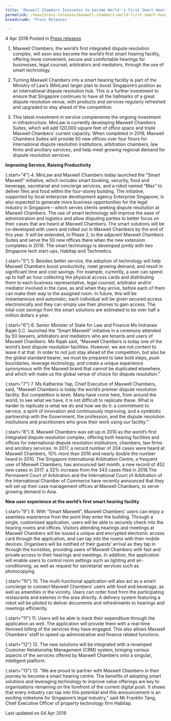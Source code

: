 ```yaml
---
title: 'Maxwell Chambers Innovates to become World''s First Smart Hearing Facility'
permalink: /news/press-releases/maxwell-chambers-world-first-smart-hearing-facility/
breadcrumb: 'Press Releases'

---
```



4 Apr 2018 Posted in [Press releases](/news/press-releases)

1. Maxwell Chambers, the world’s first integrated dispute resolution complex, will soon also become the world’s first smart hearing facility, offering more convenient, secure and comfortable hearings for businesses, legal counsel, arbitrators and mediators, through the use of smart technology.

2. Turning Maxwell Chambers into a smart hearing facility is part of the Ministry of Law’s (MinLaw) larger plan to boost Singapore’s position as an international dispute resolution hub. This is a further investment to ensure that Singapore continues to have all the hallmarks of a great dispute resolution venue, with products and services regularly refreshed and upgraded to stay ahead of the competition.

3. This latest investment in service complements the ongoing investment in infrastructure. MinLaw is currently developing Maxwell Chambers Suites, which will add 120,000 square feet of office space and triple Maxwell Chambers’ current capacity. When completed in 2019, Maxwell Chambers Suites will provide 50 new offices over four floors for international dispute resolution institutions, arbitration chambers, law firms and ancillary services, and help meet growing regional demand for dispute resolution services.

**Improving Service, Raising Productivity**

{:start="4"}
4. MinLaw and Maxwell Chambers today launched the “Smart Maxwell” initiative, which includes smart booking, security, food and beverage, secretariat and concierge services, and a robot named “Max” to deliver files and food within the four-storey building. The initiative, supported by local enterprise development agency Enterprise Singapore, is also expected to generate more business opportunities for the legal industry in Singapore – which serves clients seeking dispute resolution at Maxwell Chambers. The use of smart technology will improve the ease of administration and logistics and allow disputing parties to better focus on their cases that are heard at Maxwell Chambers. The smart solutions will be co-developed with users and rolled out in Maxwell Chambers by the end of this year. It will be extended, in Phase 2, to the adjacent Maxwell Chambers Suites and serve the 50 new offices there when the new extension completes in 2019. The smart technology is developed jointly with two Singapore tech start-ups, Habitap and Techmetics.

{:start="5"}
5. Besides better service, the adoption of technology will help Maxwell Chambers boost productivity, meet growing demand, and result in significant time and cost savings. For example, currently, a user can spend up to half an hour collecting the physical access cards and distributing them to each business representative, legal counsel, arbitrator and/or mediator involved in the case, as and when they arrive, before each of them can make their way to the assigned room. In future, this will be instantaneous and automatic; each individual will be given secured access electronically and they can simply use their phones to gain access. The total cost savings from the smart solutions are estimated to be over half a million dollars a year.

{:start="6"}
6. Senior Minister of State for Law and Finance Ms Indranee Rajah S.C. launched the “Smart Maxwell” initiative in a ceremony attended by 50 lawyers, arbitrators and mediators who are tenants and users of Maxwell Chambers. Ms Rajah said, “Maxwell Chambers is today one of the world’s best dispute resolution facilities. However, we are not content to leave it at that. In order to not just stay ahead of the competition, but also be the global standard bearer, we must be prepared to take bold steps, push boundaries, leverage technology, and create a unique experience synonymous with the Maxwell brand that cannot be duplicated elsewhere, and which will make us the global venue of choice for dispute resolution.”

{:start="7"}
7. Ms Katherine Yap, Chief Executive of Maxwell Chambers, said, “Maxwell Chambers is today the world’s premier dispute resolution facility. But competition is keen. Many have come here, from around the world, to see what we have; it is not difficult to replicate these. What is harder to replicate is what we do and how we do it: a commitment to service, a spirit of innovation and continuously improving, and a symbiotic partnership with the Government, the profession, and the dispute resolution institutions and practitioners who grow their work using our facility.”

{:start="8"}
8. Maxwell Chambers was set up in 2010 as the world’s first integrated dispute resolution complex, offering both hearing facilities and offices for international dispute resolution institutions, chambers, law firms and ancillary services. In 2017, a record number of 204 cases were heard at Maxwell Chambers, 10% more than 2016 and nearly double the number heard in 2010. The Singapore International Arbitration Centre, a frequent user of Maxwell Chambers, has announced last month, a new record of 452 new cases in 2017, a 32% increase from the 343 cases filed in 2016.The Permanent Court of Arbitration and the International Court of Arbitration of the International Chamber of Commerce have recently announced that they will set up their case management offices at Maxwell Chambers, to serve growing demand in Asia.

**New user experience at the world’s first smart hearing facility**

{:start="9"}
9. With “Smart Maxwell”, Maxwell Chambers’ users can enjoy a seamless experience from the point they enter the building. Through a single, customised application, users will be able to securely check into the hearing rooms and offices. Visitors attending hearings and meetings at Maxwell Chambers will be issued a unique and encrypted electronic access card through the application, and can tap into the rooms with their mobile devices. Organisers will be notified of their guests’ arrival as they tap in through the turnstiles, providing users of Maxwell Chambers with fast and private access to their hearings and meetings. In addition, the application will enable users to control room settings such as lighting and air-conditioning, as well as request for secretariat services such as photocopying.

 
{:start="10"}
10. The multi-functional application will also act as a smart concierge to connect Maxwell Chambers’ users with food and beverage, as well as amenities in the vicinity. Users can order food from the participating restaurants and eateries in the area directly. A delivery system featuring a robot will be piloted to deliver documents and refreshments to hearings and meetings efficiently.

 
{:start="11"}
11. Users will be able to track their expenditure through the application as well. The application will provide them with a real-time itemised billing of the services they have engaged. This also allows Maxwell Chambers’ staff to speed up administrative and finance related functions.

 
{:start="12"}
12. The new solutions will be integrated with a revamped Customer Relationship Management (CRM) system, bringing various aspects of the services offered by Maxwell Chambers onto a singular, intelligent platform.

 
{:start="13"}
13. “We are proud to partner with Maxwell Chambers in their journey to become a smart hearing centre. The benefits of adopting smart solutions and leveraging technology to improve value offerings are key to organisations remaining on the forefront of the current digital push. It shows that every industry can tap into this potential and this announcement is an exciting milestone for Singapore’s legal industry.” said Mr Franklin Tang, Chief Executive Officer of property technology firm Habitap.

<p class="right-side-updated">Last updated on 04 Apr 2018</p>

